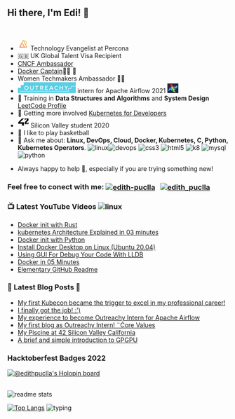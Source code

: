 ## **Hi there, I'm Edi!** 🐬

<br />

<!-- LIST-ACTIVITIES:START -->

- <img src="img/percona-new.jpg" width="25" height="25"> Technology Evangelist at Percona
- 🇬🇧 UK Global Talent Visa Recipient
- [CNCF Ambassador](https://www.cncf.io/people/ambassadors/)
- [Docker Captain](https://www.docker.com/community/captains/)👩‍✈️ 🐳
- Women Techmakers Ambassador 👩‍💻
- <img src="img/outreachy2.png" width="132" height="25"> intern for Apache Airflow 2021 <img src="img/airflow.jpeg" width="25" height="22">
- 🔭 Training in **Data Structures and Algorithms** and **System Design** [LeetCode Profile](https://leetcode.com/Edithturn/)
- 👾 Getting more involved [Kubernetes for Developers](https://github.com/edithturn/CKAD-training)
- <img src="img/42.jpeg" width="25" height="25"> Silicon Valley student 2020
- 🏀 I like to play basketball
- 💬 Ask me about:
  **Linux, DevOps, Cloud, Docker, Kubernetes, C, Python, Kubernetes Operators**.
  <img src="https://img.icons8.com/color/96/000000/linux.png" alt="linux" width="25" height="25"/><img src="https://cdn1.iconfinder.com/data/icons/devops-cycle/256/devops_cycle_1_filled-512.png" alt="devops" width="25" height="25"/> <img src="https://www.aloudinthecloud.com/images/gcp_icon_cloud.png" alt="css3" width="20" height="20"/> <img src="https://img.favpng.com/14/23/25/clip-art-france-silicon-valley-docker-vector-graphics-png-favpng-Nb3e14EUwkNhJd86iPTT2wQ84.jpg" alt="html5" width="27" height="20"/> <img src="https://w1.pngwing.com/pngs/241/864/png-transparent-amazon-logo-kubernetes-software-deployment-cloud-computing-orchestration-computer-cluster-amazon-web-services-microsoft-azure.png" alt="k8" width="29" height="20"/> <img src="https://img.icons8.com/color/452/c-programming.png" alt="mysql" width="20" height="20"/> <img src="https://img.icons8.com/color/96/000000/python.png" alt="python" width="20" height="20"/> </p><p align="center">
- Always happy to help 🙇, especially if you are trying something new!

<!--LIST-ACTIVITIES:END -->

### Feel free to conect with me: <a href="https://linkedin.com/in/edithpuclla" target="blank"><img align="center" src="https://i.pinimg.com/originals/de/b4/6f/deb46f02a59e3b3a2aa58fac16290d63.gif" alt="edith-puclla" height="25" width="25" /></a> &nbsp; <a href="https://twitter.com/edithpuclla" target="blank"><img align="center" src="https://cliply.co/wp-content/uploads/2019/07/371907030_TWITTER_ICON_TRANSPARENT_400.gif" alt="edith_puclla" height="35" width="35" /></a> &nbsp;

<!--LIST-YOUTUBE:START -->

### 📺 Latest YouTube Videos <img src="https://images.vexels.com/media/users/3/141532/isolated/preview/3a36614d8dde3aa7ee06398cb6dc80cb-icono-de-goma-de-youtube-by-vexels.png" alt="linux" width="25" height="25"/>

- [Docker init with Rust](https://youtu.be/X3mK51lZuGA)
- [kubernetes Architecture Explained in 03 minutes](https://youtu.be/CLD0ltIfvW0)
- [Docker init with Python](https://youtu.be/_31-YKg59Ro)
- [Install Docker Desktop on Linux (Ubuntu 20.04)](https://youtu.be/rGq4vYrtHSY)
- [Using GUI For Debug Your Code With LLDB](https://www.youtube.com/watch?v=2Yw1chhv7UQ)
- [Docker in 05 Minutes](https://www.youtube.com/watch?v=cxCG0cFgsd4)
- [Elementary GitHub Readme](https://www.youtube.com/watch?v=4Bh3JEjFr3w&t=26s)

 <!--LIST-YOUTUBE:END -->

<!--LIST-BLOGS:START -->

### 🌱 Latest Blog Posts :art:

<!-- BLOG-POST-LIST:START -->

- [My first Kubecon became the trigger to excel in my professional career!](https://dev.to/edithpuclla/my-first-kubecon-became-the-trigger-to-excel-in-my-professional-career-5a9n)
- [I finally got the job! :')](https://dev.to/edithpuclla/i-finally-got-the-job--928)
- [My experience to become Outreachy Intern for Apache Airflow](https://dev.to/edithpuclla/my-experience-to-become-outreachy-intern-for-apache-airflow-48e6)
- [My first blog as Outreachy Intern! ¨Core Values](https://dev.to/edithpuclla/my-first-blog-as-outreachy-intern-core-values-a0)
- [My Piscine at 42 Silicon Valley California](https://medium.com/@edithpuclla/my-piscine-at-42-silicon-valley-ef662227ed6c)
- [A brief and simple introduction to GPGPU](https://medium.com/katsuhi-code/a-brief-and-simple-introduction-to-gpgpu-fdb43637fff6)

<!--LIST-BLOGS:END -->

<!--HACKTOBERFEST START -->

### Hacktoberfest Badges 2022

[![@edithpuclla's Holopin board](https://holopin.me/edithpuclla)](https://holopin.io/@edithpuclla)

<!--HACKTOBERFEST END -->

<br />

<img src = "https://github-readme-stats.vercel.app/api?username=edithturn&&show_icons=true&theme=radical" alt="readme stats">

[![Top Langs](https://github-readme-stats.vercel.app/api/top-langs/?username=edithturn&layout=compact&theme=merko)](https://github.com/anuraghazra/github-readme-stats) <img height="164" width="350" alt="typing" src="https://i.pinimg.com/originals/a0/d5/81/a0d581666d26dd9c66bf8ed395cba948.gif">
